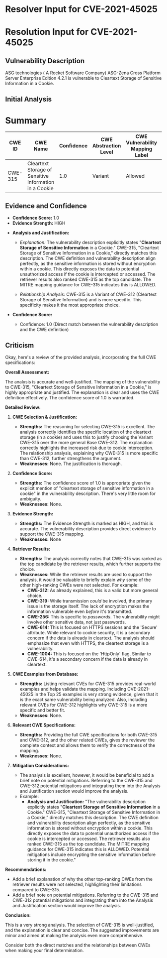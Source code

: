 # Resolver Input for CVE-2021-45025

# Resolution Input for CVE-2021-45025

## Vulnerability Description
ASG technologies ( A Rocket Software Company) ASG-Zena Cross Platform Server Enterprise Edition 4.2.1 is vulnerable to Cleartext Storage of Sensitive Information in a Cookie.

## Initial Analysis
# Summary
| CWE ID | CWE Name | Confidence | CWE Abstraction Level | CWE Vulnerability Mapping Label | CWE-Vulnerability Mapping Notes |
|---|---|---|---|---|---|
| CWE-315 | Cleartext Storage of Sensitive Information in a Cookie | 1.0 | Variant | Allowed | Primary CWE |

## Evidence and Confidence

*   **Confidence Score:** 1.0
*   **Evidence Strength:** HIGH

- **Analysis and Justification:**
  - *Explanation:* The vulnerability description explicitly states "**Cleartext Storage of Sensitive Information** in a Cookie." CWE-315, "Cleartext Storage of Sensitive Information in a Cookie," directly matches this description. The CWE definition and vulnerability description align perfectly, as the sensitive information is stored without encryption within a cookie. This directly exposes the data to potential unauthorized access if the cookie is intercepted or accessed. The retriever results also ranked CWE-315 as the top candidate. The MITRE mapping guidance for CWE-315 indicates this is ALLOWED.

  - *Relationship Analysis:* CWE-315 is a Variant of CWE-312 (Cleartext Storage of Sensitive Information) and is more specific. This specificity makes it the most appropriate choice.

- **Confidence Score:**
  - Confidence: 1.0 (Direct match between the vulnerability description and the CWE definition)

## Criticism
Okay, here's a review of the provided analysis, incorporating the full CWE specifications:

**Overall Assessment:**

The analysis is accurate and well-justified. The mapping of the vulnerability to CWE-315, "Cleartext Storage of Sensitive Information in a Cookie," is highly appropriate and justified. The explanation is clear and uses the CWE definition effectively. The confidence score of 1.0 is warranted.

**Detailed Review:**

1.  **CWE Selection & Justification:**

    *   **Strengths:** The reasoning for selecting CWE-315 is excellent. The analysis correctly identifies the specific location of the cleartext storage (in a cookie) and uses this to justify choosing the Variant CWE-315 over the more general Base CWE-312. The explanation correctly highlights the increased risk due to cookie interception. The relationship analysis, explaining why CWE-315 is more specific than CWE-312, further strengthens the argument.
    *   **Weaknesses:** None. The justification is thorough.

2.  **Confidence Score:**

    *   **Strengths:** The confidence score of 1.0 is appropriate given the explicit mention of "cleartext storage of sensitive information in a cookie" in the vulnerability description. There's very little room for ambiguity.
    *   **Weaknesses:** None.

3.  **Evidence Strength:**

    *   **Strengths:** The Evidence Strength is marked as HIGH, and this is accurate. The vulnerability description provides direct evidence to support the CWE-315 mapping.
    *   **Weaknesses:** None

4.  **Retriever Results:**

    *   **Strengths:** The analysis correctly notes that CWE-315 was ranked as the top candidate by the retriever results, which further supports the choice.
    *   **Weaknesses:** While the retriever results are used to support the analysis, it would be valuable to briefly explain *why* some of the other high-ranking CWEs were not selected. For example:
        *   **CWE-312:**  As already explained, this is a valid but more general choice.
        *   **CWE-319:**  While transmission *could* be involved, the primary issue is the storage itself.  The lack of encryption makes the information vulnerable even *before* it's transmitted.
        *   **CWE-256:** This is specific to *passwords*.  The vulnerability might involve other sensitive data, not just passwords.
        *   **CWE-614:** This is focused on HTTPS sessions and the 'Secure' attribute. While relevant to cookie security, it is a secondary concern if the data is already in cleartext. The analysis should emphasize that even with HTTPS, the cleartext storage is a vulnerability.
        *   **CWE-1004:** This is focused on the 'HttpOnly' flag. Similar to CWE-614, it's a secondary concern if the data is already in cleartext.

5.  **CWE Examples from Database:**

    *   **Strengths:** Listing relevant CVEs for CWE-315 provides real-world examples and helps validate the mapping. Including CVE-2021-45025 in the Top 25 examples is very strong evidence, given that it is the exact same vulnerability being analyzed. Also, including relevant CVEs for CWE-312 highlights why CWE-315 is a more specific and better fit.
    *   **Weaknesses:** None.

6.  **Relevant CWE Specifications:**

    *   **Strengths:** Providing the full CWE specifications for both CWE-315 and CWE-312, and the other related CWEs, gives the reviewer the complete context and allows them to verify the correctness of the mapping.
    *   **Weaknesses:** None.

7.  **Mitigation Considerations:**

    *   The analysis is excellent, however, it would be beneficial to add a brief note on potential mitigations. Referring to the CWE-315 and CWE-312 potential mitigations and integrating them into the Analysis and Justification section would improve the analysis.
    *   Example:
        *   **Analysis and Justification:** "The vulnerability description explicitly states "**Cleartext Storage of Sensitive Information** in a Cookie." CWE-315, "Cleartext Storage of Sensitive Information in a Cookie," directly matches this description. The CWE definition and vulnerability description align perfectly, as the sensitive information is stored without encryption within a cookie. This directly exposes the data to potential unauthorized access if the cookie is intercepted or accessed. The retriever results also ranked CWE-315 as the top candidate. The MITRE mapping guidance for CWE-315 indicates this is ALLOWED. Potential mitigations include encrypting the sensitive information before storing it in the cookie."

**Recommendations:**

*   Add a brief explanation of why the other top-ranking CWEs from the retriever results were not selected, highlighting their limitations compared to CWE-315.
*   Add a brief note on potential mitigations. Referring to the CWE-315 and CWE-312 potential mitigations and integrating them into the Analysis and Justification section would improve the analysis.

**Conclusion:**

This is a very strong analysis. The selection of CWE-315 is well-justified, and the explanation is clear and concise. The suggested improvements are minor and aimed at making the analysis even more comprehensive.

Consider both the direct matches and the relationships between CWEs
when making your final determination.
        